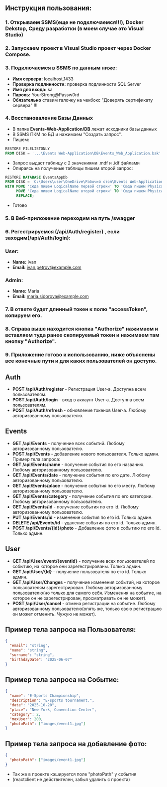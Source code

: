 ## Инструкция пользования:
### 1. Открываем SSMS(еще не подключаемся!!!), Docker Dekstop, Среду разработки (в моем случае это Visual Studio)
### 2. Запускаем проект в Visual Studio проект через Docker Compose.
### 3. Подключаемся в SSMS по данным ниже:
- **Имя сервера:** localhost,1433
- **Проверка подлинности:** проверка подлинности SQL Server
- **Имя для входа:** sa
- **Пароль:** YourStrong@Passw0rd
- **Обязательно** ставим галочку на чекбокс "Доверять сертификату сервера" !!!
### 4. Восстановаление Базы Данных
- В папке **Events-Web-Application/DB** лежат исходники базы данных
- В SSMS ПКМ по БД и нажимаем "Создать запрос".
- Пишем:
```sql
RESTORE FILELISTONLY 
FROM DISK = '...\Events Web-Application\DB\Events_Web_Application.bak' --тут полный путь до .bak файла
```
- Запрос выдаст таблицу с 2 значениями .mdf и .idf файлами
- Опираясь на полученые таблицы пишем второй запрос:
```sql
RESTORE DATABASE EventsAppDb
FROM DISK = 'C:\Users\user\OneDrive\Рабочий стол\Events Web-Application\Events Web-Application\DB\Events_Web_Application.bak'
WITH MOVE 'Сюда пишем LoqicalName первой строки' TO 'Сюда пишем PhysicalName первой строки',
     MOVE 'Сюда пишем LoqicalName второй строки' TO 'Сюда пишем PhysicalName второй строки',
     REPLACE;
```
- Готово
### 5. В Веб-приложение переходим на путь /swagger
### 6. Регестрируемся (/api/Auth/register) , если заходим(/api/Auth/login):
### User: 
- **Name:** Ivan
- **Email:** ivan.petrov@example.com

### Admin: 
- **Name:** Maria 
- **Email:** maria.sidorova@example.com

### 7. В ответе будет длинный токен к полю "accessToken", копируем его.
### 8. Справа выше находится кнопка "Authorize" нажимаем и вставляем туда ранее скопируемый токен и нажимаем там кнопку "Authorize".
### 9. Приложение готово к использованию, ниже объяснены все конечные пути и для каких пользователей он доступо.

## Auth
- **POST /api/Auth/register** - Регистрация User-а. Доступна всем пользователям. 
- **POST /api/Auth/login** - вход в аккаунт User-а. Доступна всем пользователям.
- **POST /api/Auth/refresh** - обновление токенов User-a. Любому авторизованному пользователю.

## Events
- **GET /api/Events** - получение всех событий. Любому авторизованному пользователю.
- **POST /api/Events** - добавление нового пользователя. Только админ. Пример тела запроса:
- **GET /api/Events/name** - получение события по его названию. Любому авторизованному пользователю.
- **GET /api/Events/date** - получение события по его дате. Любому авторизованному пользователю.
- **GET /api/Events/place** - получение события по его месту. Любому авторизованному пользователю.
- **GET /api/Events/category** - получение события по его категории. Любому авторизованному пользователю.
- **GET /api/Events/id** - получение события по его id. Любому авторизованному пользователю.
- **PUT /api/Events/id** - изменение события по его id. Только админ.
- **DELETE /api/Events/id** - удаление события по его id. Только админ.
- **POST /api/Events/{id}/photo** - Добавление фото к событию по его Id. Только админ. 

## User
- **GET /api/User/event/{eventId}** - получение всех пользоавтелей по событию, на которое они зарегестрированы. Только админ.
- **GET /api/User/{Id}** - получение пользователя по его id. Только админ.
- **GET /api/User/Changes** - получение изменения событий, на которое пользователям зарегестрирован. Любому авторизованному пользователю(но только для самого себя. Изменения на событие, на которое он не зарегестрирован, просматривать он не может).
- **POST /api/User/cancel** - отмена регистрации на событие. Любому авторизованному пользователю(опять же, только свою регистрацию он может отменить. Чужую не может).

## Пример тела запроса на Пользователя:
```json
{
  "email": "string",
  "name": "string",
  "surname": "string",
  "birthdayDate": "2025-06-07"
}
```

## Пример тела запроса на Событие:
```json
{
  "name": "E-Sports Championship",
  "description": "E-sports tournament.",
  "date": "2025-10-20",
  "place": "New York, Convention Center",
  "category": 2,
  "maxUser": 200,
  "photoPath": ["images/event1.jpg"]
}
```

## Пример тела запроса на добавление фото:
```json
{
  "photoPath": ["images/event1.jpg"]
}
```

- Так же в проекте кэшируется поле "photoPath" у события
- (reactclient не действителен, забыл удалить с проекта)
